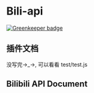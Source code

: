 # Bili-api

[![Greenkeeper badge](https://badges.greenkeeper.io/simon300000/bili-api.svg)](https://greenkeeper.io/)

## 插件文档

没写完→\_→, 可以看看 test/test.js

## Bilibili API Document

<!-- [[apiDocument]] -->
